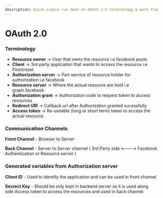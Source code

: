 ```yaml
---
description: Quick simple run down on OAuth 2.0 Terminology & work flow
---
```


# OAuth 2.0

### Terminology

* **Resource owner** -&gt; User that owns the resource i.e facebook posts
* **Client** -&gt; 3rd party application that wants to access the resource  i.e Pinintreset
* **Authorization server** -&gt; Part service of resource holder for authorization i.e facebook
* **Resource server** -&gt; Where the actual resource are hold i.e graph.facebook
* **Authorization grant** -&gt; Authorizaton code to request token to access resources
* **Redirect URI** -&gt; Callback url after Authorization granted sucessfully
* **Access token** -&gt; Re-useable \(long or short term\) token to access the actual resource

### Communication Channels

**Front Channel** - Browser to Server

**Back Channel** - Server to Server channel \( 3rd Party side &lt;----&gt; Facebook Authentication or Resource server \)

### Generated variables from Authorization server

**Client ID** -  Used to identify the application and can be used in front channel

**Secrect Key** - Should be only kept in backend server as it is used along side Access token to access the resources and used in back channel

